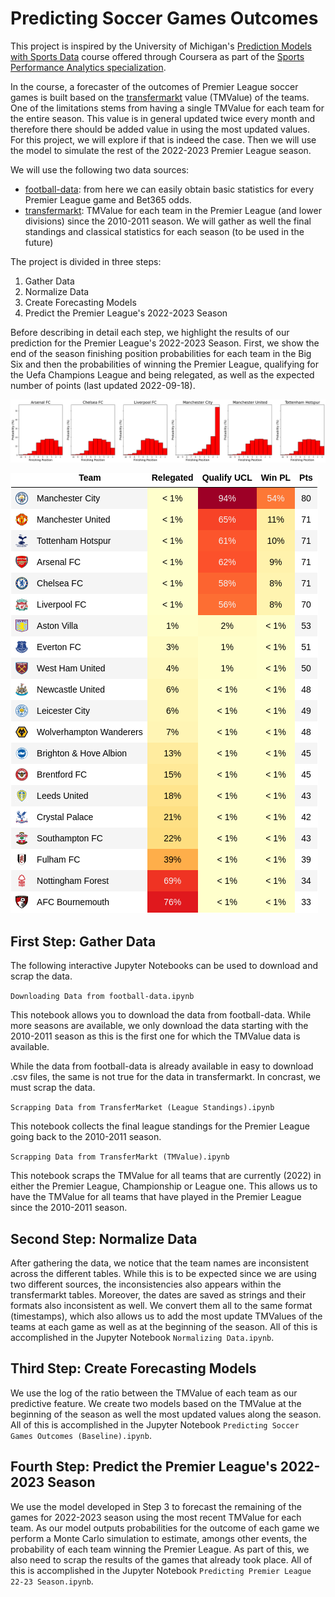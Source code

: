 # Predicting Soccer Games Outcomes

This project is inspired by the University of Michigan's [Prediction Models with Sports Data](https://www.coursera.org/learn/prediction-models-sports-data) course offered through Coursera as part of the [Sports Performance Analytics specialization](https://www.coursera.org/specializations/sports-analytics).

In the course, a forecaster of the outcomes of Premier League soccer games is built based on the [transfermarkt](https://www.transfermarkt.com/) value (TMValue) of the teams. One of the limitations stems from having a single TMValue for each team for the entire season. This value is in general updated twice every month and therefore there should be added value in using the most updated values. For this project, we will explore if that is indeed the case. Then we will use the model to simulate the rest of the 2022-2023 Premier League season.

We will use the following two data sources:
- [football-data](https://www.football-data.co.uk/englandm.php): from here we can easily obtain basic statistics for every Premier League game and Bet365 odds.
- [transfermarkt](https://www.transfermarkt.com/): TMValue for each team in the Premier League (and lower divisions) since the 2010-2011 season. We will gather as well the final standings and classical statistics for each season (to be used in the future) 

The project is divided in three steps:
1. Gather Data
2. Normalize Data
3. Create Forecasting Models
4. Predict the Premier League's 2022-2023 Season

Before describing in detail each step, we highlight the results of our prediction for the Premier League's 2022-2023 Season. First, we show the end of the season finishing position probabilities for each team in the Big Six and then the probabilities of winning the Premier League, qualifying for the Uefa Champions League and being relegated, as well as the expected number of points (last updated 2022-09-18).

![image info](assets/big_six_end_season_probabilities.png)

![image info](assets/premier_league_predictions.png)

## First Step: Gather Data

The following interactive Jupyter Notebooks can be used to download and scrap the data.

`Downloading Data from football-data.ipynb`

This notebook allows you to download the data from football-data. While more seasons are available, we only download the data starting with the 2010-2011 season as this is the first one for which the TMValue data is available.

While the data from football-data is already available in easy to download .csv files, the same is not true for the data in transfermarkt. In concrast, we must scrap the data.

`Scrapping Data from TransferMarket (League Standings).ipynb`

This notebook collects the final league standings for the Premier League going back to the 2010-2011 season.

`Scrapping Data from TransferMarkt (TMValue).ipynb`

This notebook scraps the TMValue for all teams that are currently (2022) in either the Premier League, Championship or League one. This allows us to have the TMValue for all teams that have played in the Premier League since the 2010-2011 season.

## Second Step: Normalize Data

After gathering the data, we notice that the team names are inconsistent across the different tables. While this is to be expected since we are using two different sources, the inconsistencies also appears within the transfermarkt tables. Moreover, the dates are saved as strings and their formats also inconsistent as well. We convert them all to the same format (timestamps), which also allows us to add the most update TMValues of the teams at each game as well as at the beginning of the season. All of this is accomplished in the Jupyter Notebook `Normalizing Data.ipynb`.


## Third Step: Create Forecasting Models

We use the log of the ratio between the TMValue of each team as our predictive feature. We create two models based on the TMValue at the beginning of the season as well the most updated values along the season. All of this is accomplished in the Jupyter Notebook `Predicting Soccer Games Outcomes (Baseline).ipynb`.

## Fourth Step: Predict the Premier League's 2022-2023 Season

We use the model developed in Step 3 to forecast the remaining of the games for 2022-2023 season using the most recent TMValue for each team. As our model outputs probabilities for the outcome of each game we perform a Monte Carlo simulation to estimate, amongs other events, the probability of each team winning the Premier League. As part of this, we also need to scrap the results of the games that already took place. All of this is accomplished in the Jupyter Notebook `Predicting Premier League 22-23 Season.ipynb`.
